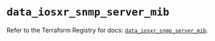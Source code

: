 # `data_iosxr_snmp_server_mib`

Refer to the Terraform Registry for docs: [`data_iosxr_snmp_server_mib`](https://registry.terraform.io/providers/ciscodevnet/iosxr/0.6.0/docs/data-sources/snmp_server_mib).
